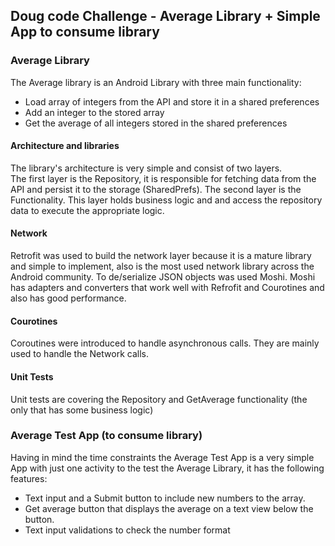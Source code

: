 ## Doug code Challenge - Average Library + Simple App to consume library

### Average Library

The Average library is an Android Library with three main functionality:

-  Load array of integers from the API and store it in a shared preferences
-  Add an integer to the stored array
-  Get the average of all integers stored in the shared preferences

#### Architecture and libraries

The library's architecture is very simple and consist of two layers.  
The first layer is the Repository, it is responsible for fetching data from the API and persist it to the storage (SharedPrefs).
The second layer is the Functionality. This layer holds business logic and and access the repository data to execute the appropriate logic.

#### Network

Retrofit was used to build the network layer because it is a mature library and simple to implement, also is the most used network library across the Android community.
To de/serialize JSON objects was used Moshi. Moshi has adapters and converters that work well with Refrofit and Courotines and also has good performance.

#### Courotines

Coroutines were introduced to handle asynchronous calls. They are mainly used to handle the Network calls.

#### Unit Tests

Unit tests are covering the Repository and GetAverage functionality (the only that has some business logic)

### Average Test App (to consume library)

Having in mind the time constraints the Average Test App is a very simple App with just one activity to the test the Average Library, it has the following features:
- Text input and a Submit button to include new numbers to the array.
- Get average button that displays the average on a text view below the button.
- Text input validations to check the number format
